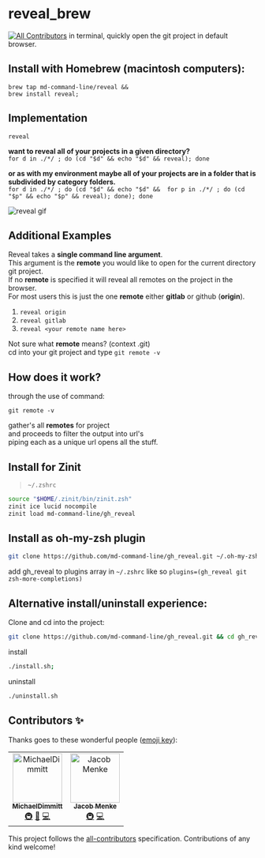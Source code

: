 # reveal_brew
[![All Contributors](https://img.shields.io/badge/all_contributors-1-orange.svg?style=flat-square)](#contributors)
in terminal, quickly open the git project in default browser.

## Install with Homebrew (macintosh computers):
```
brew tap md-command-line/reveal &&
brew install reveal;
```

## Implementation

`reveal`

<b>want to reveal all of your projects in a given directory?</b><br/>
`for d in ./*/ ; do (cd "$d" && echo "$d" && reveal); done`<br/>

<b>or as with my environment  maybe all of your projects are in a folder that is subdivided by category folders.</b><br/>
`for d in ./*/ ; do (cd "$d" && echo "$d" &&  for p in ./*/ ; do (cd "$p" && echo "$p" && reveal); done); done`

![reveal gif](https://github.com/MichaelDimmitt/assets_used_by_other_repos/blob/master/assets/how_reveal_works_my_environment.gif)

## Additional Examples
Reveal takes a <b>single command line argument</b>.
<br>This argument is the <b>remote</b> you would like to open for the current directory git project.
<br>If no <b>remote</b> is specified it will reveal all remotes on the project in the browser.
<br>For most users this is just the one <b>remote</b> either <b>gitlab</b> or github (<b>origin</b>).

1) `reveal origin`
2) `reveal gitlab`
3) `reveal <your remote name here>`

Not sure what <b>remote</b> means? (context .git)
<br>cd into your git project and type `git remote -v`


## How does it work?
through the use of command:
```
git remote -v
```
gather's all <b>remotes</b> for project
<br>and proceeds to  filter the output into url's
<br>piping each as a unique url opens all the stuff.

## Install for Zinit
> `~/.zshrc`
```sh
source "$HOME/.zinit/bin/zinit.zsh"
zinit ice lucid nocompile
zinit load md-command-line/gh_reveal
```

## Install as oh-my-zsh plugin
```bash
git clone https://github.com/md-command-line/gh_reveal.git ~/.oh-my-zsh/custom/plugins/gh_reveal
```
add gh_reveal to plugins array in `~/.zshrc` like so
`plugins=(gh_reveal git zsh-more-completions)`


## Alternative install/uninstall experience:
Clone and cd into the project:
```bash
git clone https://github.com/md-command-line/gh_reveal.git && cd gh_reveal;
```

install
```bash
./install.sh;
```

uninstall
```bash
./uninstall.sh
```


## Contributors ✨

Thanks goes to these wonderful people ([emoji key](https://allcontributors.org/docs/en/emoji-key)):

<!-- ALL-CONTRIBUTORS-LIST:START - Do not remove or modify this section -->
<!-- prettier-ignore -->
<table>
  <tr>
    <td align="center"><a href="https://twitter.com/m_dimmitt"><img src="https://avatars1.githubusercontent.com/u/11463275?v=4" width="100px;" alt="MichaelDimmitt"/><br /><sub><b>MichaelDimmitt</b></sub></a><br /><a href="#infra-MichaelDimmitt" title="Infrastructure (Hosting, Build-Tools, etc)">🚇</a> <a href="https://github.com/md-command-line/gh_reveal/commits?author=MichaelDimmitt" title="Documentation">📖</a> <a href="https://github.com/md-command-line/gh_reveal/commits?author=MichaelDimmitt" title="Code">💻</a></td>
    <td align="center"><a href="http://www.jakobmenke.com"><img src="https://avatars0.githubusercontent.com/u/18195247?v=4" width="100px;" alt="Jacob Menke"/><br /><sub><b>Jacob Menke</b></sub></a><br /><a href="#infra-MenkeTechnologies" title="Infrastructure (Hosting, Build-Tools, etc)">🚇</a> <a href="https://github.com/md-command-line/gh_reveal/commits?author=MenkeTechnologies" title="Code">💻</a></td>
  </tr>
</table>

<!-- ALL-CONTRIBUTORS-LIST:END -->

This project follows the [all-contributors](https://github.com/all-contributors/all-contributors) specification. Contributions of any kind welcome!
